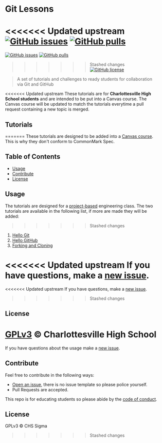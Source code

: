 # Git Lessons

<<<<<<< Updated upstream
[![GitHub issues](https://img.shields.io/github/issues/chssigma/git-lessons.svg?longCache=true&colorB=lightgrey&style=flat-square)](https://github.com/chssigma/git-lessons/issues)
[![GitHub pulls](https://img.shields.io/github/issues-pr/chssigma/git-lessons.svg?longCache=true&colorB=lightgrey&style=flat-square)](https://github.com/chssigma/git-lessons/pulls)
=======
[![GitHub issues](https://img.shields.io/github/issues/chssigma/git-lessons.svg?longCache=true&style=flat-square)](https://github.com/chssigma/git-lessons/issues)
[![GitHub pulls](https://img.shields.io/github/issues-pr/chssigma/git-lessons.svg?longCache=true&style=flat-square)](https://github.com/chssigma/git-lessons/pulls)
>>>>>>> Stashed changes
[![GitHub license](https://img.shields.io/github/license/chssigma/git-lessons.svg?longCache=true&style=flat-square)](https://github.com/chssigma/git-lessons/blob/master/LICENSE)

>A set of tutorials and challenges to ready students for collaboration via Git and GitHub

<<<<<<< Updated upstream
These tutorials are for **Charlottesville High School students** and are intended to be put into a Canvas course. The Canvas course will be updated to match the tutorials everytime a pull request containing a new topic is merged.

## Tutorials
=======
These tutorials are designed to be added into a [Canvas course](https://www.canvaslms.com/). This is why they don't conform to CommonMark Spec.

## Table of Contents

* [Usage](#usage)
* [Contribute](#contribute)
* [License](#license)

## Usage

The tutorials are designed for a [project-based](https://www.bie.org/about/what_pbl) engineering class. The two tutorials are available in the following list, if more are made they will be added:
>>>>>>> Stashed changes

1. [Hello Git](engineering/1_hello_git.md)
2. [Hello GitHub](engineering/2_hello_github.md)
3. [Forking and Cloning](engineering/3_forking_and_cloning.md)

<<<<<<< Updated upstream
If you have questions, make a [new issue](https://github.com/chssigma/git-lessons/issues/new).
=======
<<<<<<< Updated upstream
If you have questions, make a [new issue](https://github.com/chssigma/git-lessons/issues).
>>>>>>> Stashed changes

## License

[GPLv3](LICENSE) © Charlottesville High School
=======
If you have questions about the usage make a [new issue](https://github.com/chssigma/git-lessons/issues).

## Contribute

Feel free to contribute in the following ways:

* [Open an issue](https://github.com/chssigma/gitlessons/issues/new), there is no issue template so please police yourself.
* Pull Requests are accepted.

This repo is for educating students so please abide by the [code of conduct](.github/CODE_OF_CONDUCT.md).

## License

GPLv3 © CHS Sigma
>>>>>>> Stashed changes
